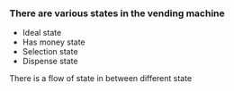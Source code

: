 ### There are various states in the vending machine
- Ideal state
- Has money state
- Selection state
- Dispense state

There is a flow of state in between different state
